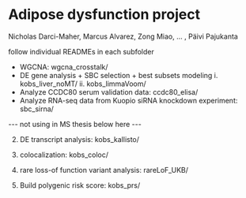 # Adipose dysfunction project
Nicholas Darci-Maher, Marcus Alvarez, Zong Miao, ... , Päivi Pajukanta

follow individual READMEs in each subfolder

* WGCNA: wgcna_crosstalk/
* DE gene analysis + SBC selection + best subsets modeling
	i. kobs_liver_noMT/
	ii. kobs_limmaVoom/
* Analyze CCDC80 serum validation data: ccdc80_elisa/
* Analyze RNA-seq data from Kuopio siRNA knockdown experiment: sbc_sirna/




--- not using in MS thesis below here ---

2. DE transcript analysis: kobs_kallisto/

3. colocalization: kobs_coloc/

4. rare loss-of function variant analysis: rareLoF_UKB/

5. Build polygenic risk score: kobs_prs/



